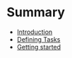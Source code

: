 # Summary

* [Introduction](README.md)
* [Defining Tasks](defining_tasks.md)
* [Getting started](chapter1md.md)

